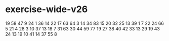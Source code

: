 # exercise-wide-v26
19
58
47
9
24
1
36
14
22
17
63
64
3
14
34
83
15
20
32
25
13
39
1
7
22
24
66
5
21
4
28
3
10
37
13
18
7
31
63
30
44
59
77
19
27
38
40
42
33
13
29
19
43
24
13
19
10
41
14
37
55
8
